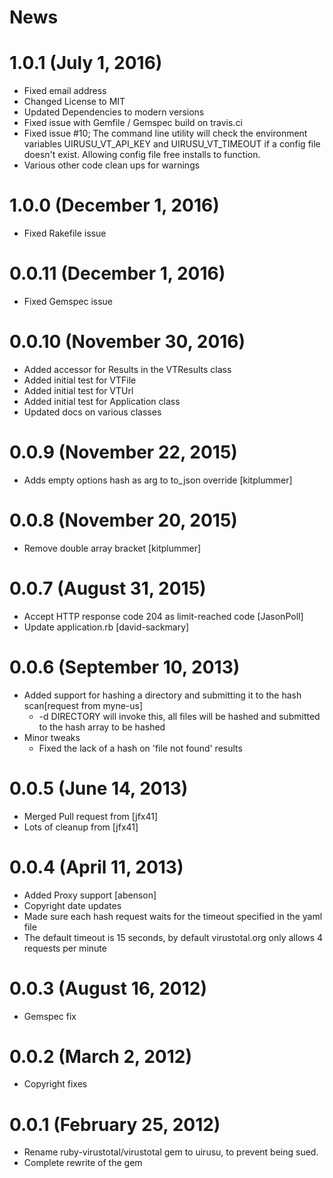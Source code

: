 # News

# 1.0.1 (July 1, 2016)
- Fixed email address
- Changed License to MIT
- Updated Dependencies to modern versions
- Fixed issue with Gemfile / Gemspec build on travis.ci
- Fixed issue #10; The command line utility will check the environment variables UIRUSU_VT_API_KEY and UIRUSU_VT_TIMEOUT if a config file doesn't exist. Allowing config file free installs to function.
- Various other code clean ups for warnings

# 1.0.0 (December 1, 2016)
- Fixed Rakefile issue

# 0.0.11 (December 1, 2016)
- Fixed Gemspec issue

# 0.0.10 (November 30, 2016)
- Added accessor for Results in the VTResults class
- Added initial test for VTFile
- Added initial test for VTUrl
- Added initial test for Application class
- Updated docs on various classes

# 0.0.9 (November 22, 2015)
- Adds empty options hash as arg to to_json override [kitplummer]

# 0.0.8 (November 20, 2015)
- Remove double array bracket [kitplummer]

# 0.0.7 (August 31, 2015)
- Accept HTTP response code 204 as limit-reached code [JasonPoll]
- Update application.rb [david-sackmary]

# 0.0.6 (September 10, 2013)
- Added support for hashing a directory and submitting it to the hash scan[request from myne-us]
	- -d DIRECTORY will invoke this, all files will be hashed and submitted to the hash array to be hashed
- Minor tweaks
	- Fixed the lack of a hash on 'file not found' results

# 0.0.5 (June 14, 2013)
- Merged Pull request from [jfx41]
- Lots of cleanup from [jfx41]

# 0.0.4 (April 11, 2013)
- Added Proxy support [abenson]
- Copyright date updates
- Made sure each hash request waits for the timeout specified in the yaml file
- The default timeout is 15 seconds, by default virustotal.org only allows 4 requests per minute

# 0.0.3 (August 16, 2012)
- Gemspec fix

# 0.0.2 (March 2, 2012)
- Copyright fixes

# 0.0.1 (February 25, 2012)
- Rename ruby-virustotal/virustotal gem to uirusu, to prevent being sued.
- Complete rewrite of the gem
